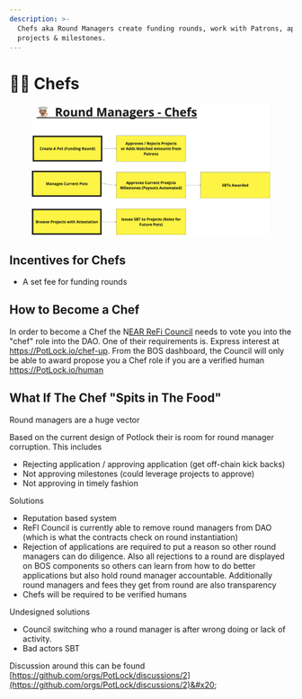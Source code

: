 ```yaml
---
description: >-
  Chefs aka Round Managers create funding rounds, work with Patrons, approve
  projects & milestones.
---
```


# 👨🍳 Chefs



<figure><img src="../.gitbook/assets/image (3).png" alt=""><figcaption></figcaption></figure>

## Incentives for Chefs

* A set fee for funding rounds



## How to Become a Chef

In order to become a Chef the N[EAR ReFi Council](refi-council.md) needs to vote you into the "chef" role into the DAO.  One of their requirements is. Express interest at https://PotLock.io/chef-up. From the BOS dashboard, the Council will only be able to award propose you a Chef  role if you are a verified human [https://PotLock.io/human ](https://potlock.io/human)



## What If The Chef "Spits in The Food"

Round managers are a huge vector&#x20;

Based on the current design of Potlock their is room for round manager corruption. This includes

* Rejecting application / approving application (get off-chain kick backs)
* Not approving milestones (could leverage projects to approve)
* Not approving in timely fashion

Solutions

* Reputation based system
* ReFI Council is currently able to remove round managers from DAO (which is what the contracts check on round instantiation)
* Rejection of applications are required to put a reason so other round managers can do diligence. Also all rejections to a round are displayed on BOS components so others can learn from how to do better applications but also hold round manager accountable. Additionally round managers and fees they get from round are also transparency
* Chefs will be required to be verified humans

Undesigned solutions

* Council switching who a round manager is after wrong doing or lack of activity.
* Bad actors SBT

Discussion around this can be found [https://github.com/orgs/PotLock/discussions/2](https://github.com/orgs/PotLock/discussions/2)&#x20;
